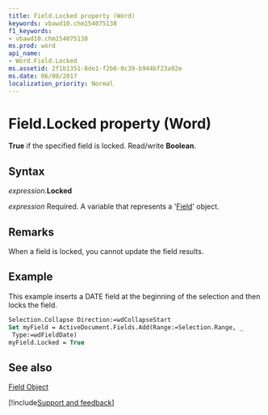 ```yaml
---
title: Field.Locked property (Word)
keywords: vbawd10.chm154075138
f1_keywords:
- vbawd10.chm154075138
ms.prod: word
api_name:
- Word.Field.Locked
ms.assetid: 2f1b1351-8de1-f2b0-0c39-b944bf23a92e
ms.date: 06/08/2017
localization_priority: Normal
---
```



# Field.Locked property (Word)

 **True** if the specified field is locked. Read/write **Boolean**.


## Syntax

_expression_.**Locked**

_expression_ Required. A variable that represents a '[Field](Word.Field.md)' object.


## Remarks

When a field is locked, you cannot update the field results.


## Example

This example inserts a DATE field at the beginning of the selection and then locks the field.


```vb
Selection.Collapse Direction:=wdCollapseStart 
Set myField = ActiveDocument.Fields.Add(Range:=Selection.Range, _ 
 Type:=wdFieldDate) 
myField.Locked = True
```


## See also


[Field Object](Word.Field.md)

[!include[Support and feedback](~/includes/feedback-boilerplate.md)]